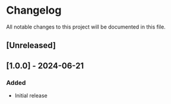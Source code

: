 # Changelog

All notable changes to this project will be documented in this file.

## [Unreleased]

## [1.0.0] - 2024-06-21
### Added
- Initial release
